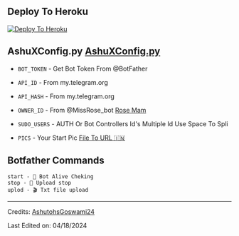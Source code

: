 


## Deploy To Heroku

[![Deploy To Heroku](https://www.herokucdn.com/deploy/button.svg)](https://heroku.com/deploy?template=https://github.com/animexboy/TxTLchBot)

## AshuXConfig.py [AshuXConfig.py](https://github.com/animexboy/TxTLchBot/blob/main/modules/AshuXConfig.py)

* `BOT_TOKEN`  - Get Bot Token From @BotFather

* `API_ID` - From my.telegram.org 

* `API_HASH` - From my.telegram.org

* `OWNER_ID` - From @MissRose_bot [Rose Mam](https://t.me/MissRose_bot)

* `SUDO_USERS` - AUTH Or Bot Controllers Id's Multiple Id Use Space To Spli
  
* `PICS` - Your Start Pic [File To URL 🇮🇳](https://t.me/FileToUrlX_Bot)


## Botfather Commands
```
start - 🦋 Bot Alive Cheking
stop - 🛑 Upload stop
uplod - 🎬 Txt file upload
```


 
-----
Credits: [AshutohsGoswami24](https://github.com/AshutoshGoswami24)

Last Edited on: 04/18/2024
